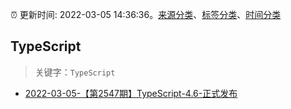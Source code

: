 :alarm_clock: 更新时间: 2022-03-05 14:36:36。[来源分类](../README.md)、[标签分类](../TAGS.md)、[时间分类](../TIMELINE.md)

## TypeScript


> 关键字：`TypeScript`



- [2022-03-05-【第2547期】TypeScript-4.6-正式发布](https://toutiao.io/k/vrjc1l3) 